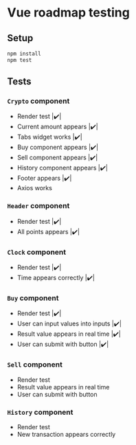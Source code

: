 # Vue roadmap testing

## Setup

``` bash
npm install
npm test
```

## Tests

### `Crypto` component

* Render test               |✔️|
* Current amount appears    |✔️|
* Tabs widget works         |✔️|
* Buy component appears     |✔️|
* Sell component appears    |✔️|
* History component appears |✔️|
* Footer appears            |✔️|
* Axios works

### `Header` component

* Render test               |✔️|
* All points appears        |✔️|

### `Clock` component

* Render test               |✔️|
* Time appears correctly    |✔️|

### `Buy` component

* Render test               |✔️|
* User can input values into inputs |✔️|
* Result value appears in real time |✔️|
* User can submit with button |✔️|

### `Sell` component

* Render test
* Result value appears in real time
* User can submit with button

### `History` component

* Render test
* New transaction appears correctly